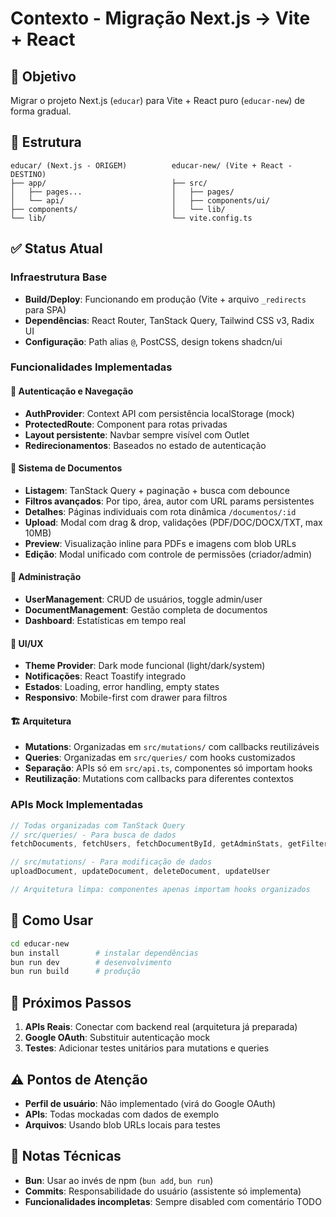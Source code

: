 # Contexto - Migração Next.js → Vite + React

## 🎯 Objetivo
Migrar o projeto Next.js (`educar`) para Vite + React puro (`educar-new`) de forma gradual.

## 📁 Estrutura
```
educar/ (Next.js - ORIGEM)          educar-new/ (Vite + React - DESTINO)
├── app/                            ├── src/
│   ├── pages...                    │   ├── pages/
│   └── api/                        │   ├── components/ui/
├── components/                     │   └── lib/
└── lib/                            └── vite.config.ts
```

## ✅ Status Atual

### Infraestrutura Base
- **Build/Deploy**: Funcionando em produção (Vite + arquivo `_redirects` para SPA)
- **Dependências**: React Router, TanStack Query, Tailwind CSS v3, Radix UI
- **Configuração**: Path alias `@`, PostCSS, design tokens shadcn/ui

### Funcionalidades Implementadas

#### 🔐 Autenticação e Navegação
- **AuthProvider**: Context API com persistência localStorage (mock)
- **ProtectedRoute**: Component para rotas privadas
- **Layout persistente**: Navbar sempre visível com Outlet
- **Redirecionamentos**: Baseados no estado de autenticação

#### 📄 Sistema de Documentos
- **Listagem**: TanStack Query + paginação + busca com debounce
- **Filtros avançados**: Por tipo, área, autor com URL params persistentes
- **Detalhes**: Páginas individuais com rota dinâmica `/documentos/:id`
- **Upload**: Modal com drag & drop, validações (PDF/DOC/DOCX/TXT, max 10MB)
- **Preview**: Visualização inline para PDFs e imagens com blob URLs
- **Edição**: Modal unificado com controle de permissões (criador/admin)

#### 👥 Administração
- **UserManagement**: CRUD de usuários, toggle admin/user
- **DocumentManagement**: Gestão completa de documentos
- **Dashboard**: Estatísticas em tempo real

#### 🎨 UI/UX
- **Theme Provider**: Dark mode funcional (light/dark/system)
- **Notificações**: React Toastify integrado
- **Estados**: Loading, error handling, empty states
- **Responsivo**: Mobile-first com drawer para filtros

#### 🏗️ Arquitetura

- **Mutations**: Organizadas em `src/mutations/` com callbacks reutilizáveis
- **Queries**: Organizadas em `src/queries/` com hooks customizados
- **Separação**: APIs só em `src/api.ts`, componentes só importam hooks
- **Reutilização**: Mutations com callbacks para diferentes contextos

### APIs Mock Implementadas

```typescript
// Todas organizadas com TanStack Query
// src/queries/ - Para busca de dados
fetchDocuments, fetchUsers, fetchDocumentById, getAdminStats, getFilterStats

// src/mutations/ - Para modificação de dados  
uploadDocument, updateDocument, deleteDocument, updateUser

// Arquitetura limpa: componentes apenas importam hooks organizados
```

## 🚀 Como Usar

```bash
cd educar-new
bun install        # instalar dependências
bun run dev        # desenvolvimento
bun run build      # produção
```

## 🎯 Próximos Passos

1. **APIs Reais**: Conectar com backend real (arquitetura já preparada)
2. **Google OAuth**: Substituir autenticação mock
3. **Testes**: Adicionar testes unitários para mutations e queries

## ⚠️ Pontos de Atenção

- **Perfil de usuário**: Não implementado (virá do Google OAuth)
- **APIs**: Todas mockadas com dados de exemplo
- **Arquivos**: Usando blob URLs locais para testes

## 📝 Notas Técnicas

- **Bun**: Usar ao invés de npm (`bun add`, `bun run`)
- **Commits**: Responsabilidade do usuário (assistente só implementa)
- **Funcionalidades incompletas**: Sempre disabled com comentário TODO